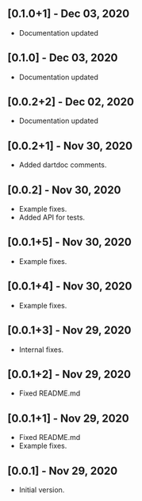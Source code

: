 ## [0.1.0+1] - Dec 03, 2020

* Documentation updated

## [0.1.0] - Dec 03, 2020

* Documentation updated

## [0.0.2+2] - Dec 02, 2020

* Documentation updated

## [0.0.2+1] - Nov 30, 2020

* Added dartdoc comments.

## [0.0.2] - Nov 30, 2020

* Example fixes.
* Added API for tests.

## [0.0.1+5] - Nov 30, 2020

* Example fixes.

## [0.0.1+4] - Nov 30, 2020

* Example fixes.

## [0.0.1+3] - Nov 29, 2020

* Internal fixes.

## [0.0.1+2] - Nov 29, 2020

* Fixed README.md

## [0.0.1+1] - Nov 29, 2020

* Fixed README.md
* Example fixes.

## [0.0.1] - Nov 29, 2020

* Initial version.